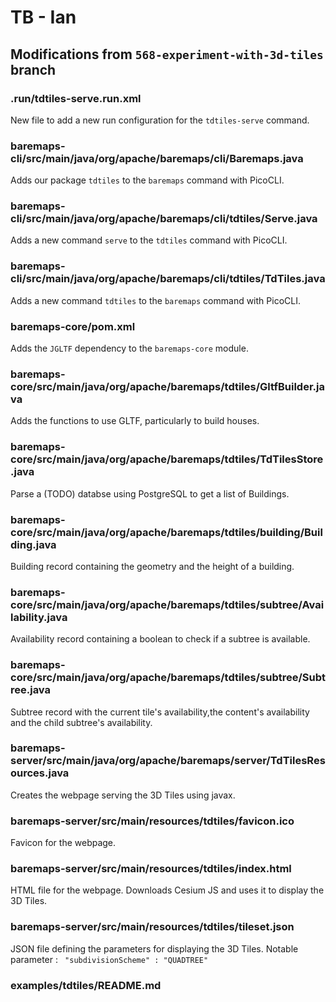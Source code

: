 
# TB - Ian

## Modifications from `568-experiment-with-3d-tiles` branch

### .run/tdtiles-serve.run.xml

New file to add a new run configuration for the `tdtiles-serve` command.

### baremaps-cli/src/main/java/org/apache/baremaps/cli/Baremaps.java

Adds our package `tdtiles` to the `baremaps` command with PicoCLI.

### baremaps-cli/src/main/java/org/apache/baremaps/cli/tdtiles/Serve.java

Adds a new command `serve` to the `tdtiles` command with PicoCLI.

### baremaps-cli/src/main/java/org/apache/baremaps/cli/tdtiles/TdTiles.java

Adds a new command `tdtiles` to the `baremaps` command with PicoCLI.

### baremaps-core/pom.xml

Adds the `JGLTF` dependency to the `baremaps-core` module.

### baremaps-core/src/main/java/org/apache/baremaps/tdtiles/GltfBuilder.java

Adds the functions to use GLTF, particularly to build houses.

### baremaps-core/src/main/java/org/apache/baremaps/tdtiles/TdTilesStore.java

Parse a (TODO) databse using PostgreSQL to get a list of Buildings.

### baremaps-core/src/main/java/org/apache/baremaps/tdtiles/building/Building.java

Building record containing the geometry and the height of a building.

### baremaps-core/src/main/java/org/apache/baremaps/tdtiles/subtree/Availability.java

Availability record containing a boolean to check if a subtree is available.

### baremaps-core/src/main/java/org/apache/baremaps/tdtiles/subtree/Subtree.java

Subtree record with the current tile's availability,the content's availability and the child subtree's availability.

### baremaps-server/src/main/java/org/apache/baremaps/server/TdTilesResources.java

Creates the webpage serving the 3D Tiles using javax.

### baremaps-server/src/main/resources/tdtiles/favicon.ico

Favicon for the webpage.

### baremaps-server/src/main/resources/tdtiles/index.html

HTML file for the webpage. Downloads Cesium JS and uses it to display the 3D Tiles.

### baremaps-server/src/main/resources/tdtiles/tileset.json

JSON file defining the parameters for displaying the 3D Tiles. Notable parameter : ` "subdivisionScheme" : "QUADTREE"`

### examples/tdtiles/README.md